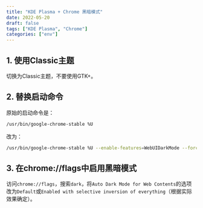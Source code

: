 ```yaml
---
title: "KDE Plasma + Chrome 黑暗模式"
date: 2022-05-20
draft: false
tags: ["KDE Plasma", "Chrome"]
categories: ["env"]
---
```


## 1. 使用Classic主题

切换为Classic主题，不要使用GTK+。

## 2. 替换启动命令

原始的启动命令是：
```bash
/usr/bin/google-chrome-stable %U
```

改为：
```bash
/usr/bin/google-chrome-stable %U --enable-features=WebUIDarkMode --force-dark-mode
```

## 3. 在chrome://flags中启用黑暗模式

访问`chrome://flags`，搜索`dark`，将`Auto Dark Mode for Web Contents`的选项改为`Default`或`Enabled with selective inversion of everything`（根据实际效果确定）。